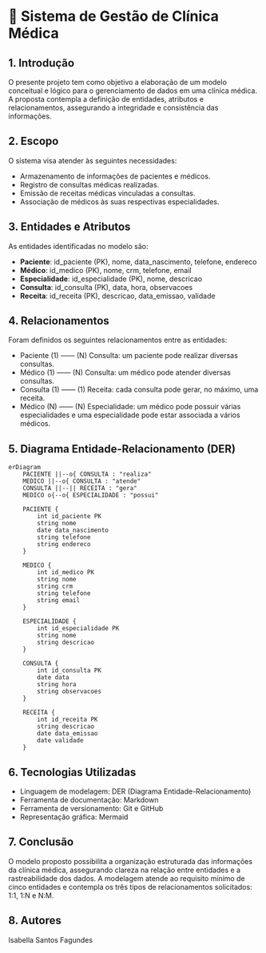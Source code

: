 # 🏥 Sistema de Gestão de Clínica Médica

## 1. Introdução
O presente projeto tem como objetivo a elaboração de um modelo conceitual e lógico para o gerenciamento de dados em uma clínica médica. A proposta contempla a definição de entidades, atributos e relacionamentos, assegurando a integridade e consistência das informações.

## 2. Escopo
O sistema visa atender às seguintes necessidades:

- Armazenamento de informações de pacientes e médicos.
- Registro de consultas médicas realizadas.
- Emissão de receitas médicas vinculadas a consultas.
- Associação de médicos às suas respectivas especialidades.

## 3. Entidades e Atributos
As entidades identificadas no modelo são:

- **Paciente**: id_paciente (PK), nome, data_nascimento, telefone, endereco
- **Médico**: id_medico (PK), nome, crm, telefone, email
- **Especialidade**: id_especialidade (PK), nome, descricao
- **Consulta**: id_consulta (PK), data, hora, observacoes
- **Receita**: id_receita (PK), descricao, data_emissao, validade

## 4. Relacionamentos
Foram definidos os seguintes relacionamentos entre as entidades:

- Paciente (1) —— (N) Consulta: um paciente pode realizar diversas consultas.
- Médico (1) —— (N) Consulta: um médico pode atender diversas consultas.
- Consulta (1) —— (1) Receita: cada consulta pode gerar, no máximo, uma receita.
- Médico (N) —— (N) Especialidade: um médico pode possuir várias especialidades e uma especialidade pode estar associada a vários médicos.

## 5. Diagrama Entidade-Relacionamento (DER)
```mermaid
erDiagram
    PACIENTE ||--o{ CONSULTA : "realiza"
    MEDICO ||--o{ CONSULTA : "atende"
    CONSULTA ||--|| RECEITA : "gera"
    MEDICO o{--o{ ESPECIALIDADE : "possui"

    PACIENTE {
        int id_paciente PK
        string nome
        date data_nascimento
        string telefone
        string endereco
    }

    MEDICO {
        int id_medico PK
        string nome
        string crm
        string telefone
        string email
    }

    ESPECIALIDADE {
        int id_especialidade PK
        string nome
        string descricao
    }

    CONSULTA {
        int id_consulta PK
        date data
        string hora
        string observacoes
    }

    RECEITA {
        int id_receita PK
        string descricao
        date data_emissao
        date validade
    }

```

## 6. Tecnologias Utilizadas 
- Linguagem de modelagem: DER (Diagrama Entidade-Relacionamento)
-  Ferramenta de documentação: Markdown
-  Ferramenta de versionamento: Git e GitHub
-  Representação gráfica: Mermaid

## 7. Conclusão 
O modelo proposto possibilita a organização estruturada das informações da clínica médica, assegurando clareza na relação entre entidades e a rastreabilidade dos dados. A modelagem atende ao requisito mínimo de cinco entidades e contempla os três tipos de relacionamentos solicitados: 1:1, 1:N e N:M. 

## 8. Autores 
Isabella Santos Fagundes
